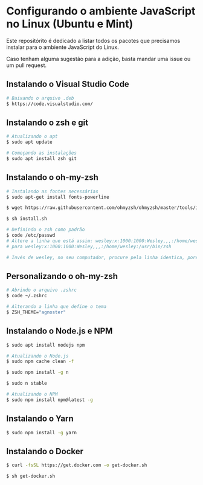 # Configurando o ambiente JavaScript no Linux (Ubuntu e Mint)
Este repositórito é dedicado a listar todos os pacotes que precisamos instalar para o ambiente JavaScript do Linux.

Caso tenham alguma sugestão para a adição, basta mandar uma issue ou um pull request.

## Instalando o Visual Studio Code

```sh
# Baixando o arquivo .deb
$ https://code.visualstudio.com/
```

## Instalando o zsh e git

```sh
# Atualizando o apt
$ sudo apt update

# Começando as instalações
$ sudo apt install zsh git
```

## Instalando o oh-my-zsh

```sh
# Instalando as fontes necessárias
$ sudo apt-get install fonts-powerline

$ wget https://raw.githubusercontent.com/ohmyzsh/ohmyzsh/master/tools/install.sh

$ sh install.sh

# Definindo o zsh como padrão
$ code /etc/passwd
# Altere a linha que está assim: wesley:x:1000:1000:Wesley,,,:/home/wesley:/usr/bin/bash
# para wesley:x:1000:1000:Wesley,,,:/home/wesley:/usr/bin/zsh

# Invés de wesley, no seu computador, procure pela linha identica, porém com o seu nome de usuário.
```

## Personalizando o oh-my-zsh

```sh
# Abrindo o arquivo .zshrc
$ code ~/.zshrc

# Alterando a linha que define o tema
$ ZSH_THEME="agnoster"
```

## Instalando o Node.js e NPM
```sh
$ sudo apt install nodejs npm

# Atualizando o Node.js
$ sudo npm cache clean -f

$ sudo npm install -g n

$ sudo n stable

# Atualizando o NPM
$ sudo npm install npm@latest -g
```

## Instalando o Yarn
```sh
$ sudo npm install -g yarn
```

## Instalando o Docker
```sh
$ curl -fsSL https://get.docker.com -o get-docker.sh

$ sh get-docker.sh
```